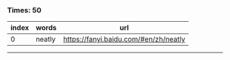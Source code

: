 ### Times: 50
| index | words | url |
| ------------ | ------------ | ------------ |
| 0| neatly | https://fanyi.baidu.com/#en/zh/neatly |




------------
